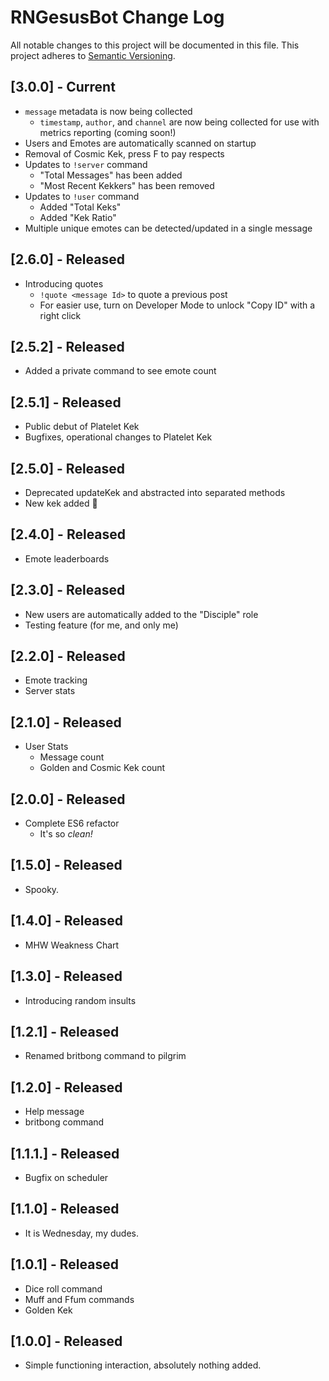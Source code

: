 # RNGesusBot Change Log
All notable changes to this project will be documented in this file.
This project adheres to [Semantic Versioning](http://semver.org/).

## [3.0.0] - Current
- `message` metadata is now being collected
   - `timestamp`, `author`, and `channel` are now being collected for
   use with metrics reporting (coming soon!)
- Users and Emotes are automatically scanned on startup
- Removal of Cosmic Kek, press F to pay respects
- Updates to `!server` command
   - "Total Messages" has been added
   - "Most Recent Kekkers" has been removed
- Updates to `!user` command
   - Added "Total Keks"
   - Added "Kek Ratio"
- Multiple unique emotes can be detected/updated in a single message

## [2.6.0] - Released
- Introducing quotes
   - `!quote <message Id>` to quote a previous post
   - For easier use, turn on Developer Mode to unlock "Copy ID" with a right click

## [2.5.2] - Released
- Added a private command to see emote count

## [2.5.1] - Released
- Public debut of Platelet Kek
- Bugfixes, operational changes to Platelet Kek

## [2.5.0] - Released
- Deprecated updateKek and abstracted into separated methods
- New kek added :eyes:

## [2.4.0] - Released
- Emote leaderboards

## [2.3.0] - Released
- New users are automatically added to the "Disciple" role
- Testing feature (for me, and only me)

## [2.2.0] - Released
- Emote tracking
- Server stats

## [2.1.0] - Released
- User Stats
   - Message count
   - Golden and Cosmic Kek count

## [2.0.0] - Released
- Complete ES6 refactor
   - It's so *clean!*

## [1.5.0] - Released
- Spooky.

## [1.4.0] - Released
- MHW Weakness Chart

## [1.3.0] - Released
- Introducing random insults

## [1.2.1] - Released
- Renamed britbong command to pilgrim

## [1.2.0] - Released
- Help message
- britbong command

## [1.1.1.] - Released
- Bugfix on scheduler

## [1.1.0] - Released
- It is Wednesday, my dudes.

## [1.0.1] - Released
- Dice roll command
- Muff and Ffum commands
- Golden Kek

## [1.0.0] - Released
- Simple functioning interaction, absolutely nothing added.
